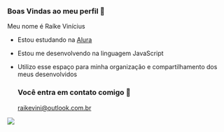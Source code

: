 ### Boas Vindas ao meu perfil 💙

Meu nome é Raíke Vinícius

- Estou estudando na [Alura](https://www.alura.com.br)
- Estou me desenvolvendo na linguagem JavaScript
- Utilizo esse espaço para minha organização e compartilhamento dos meus desenvolvidos

  ### Você entra em contato comigo 📧

  raikevini@outlook.com.br

![](https://tenor.com/pt-BR/view/spiderman-superhero-gif-26117138)
